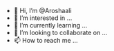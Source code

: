 - 👋 Hi, I’m @Aroshaali
- 👀 I’m interested in ...
- 🌱 I’m currently learning ...
- 💞️ I’m looking to collaborate on ...
- 📫 How to reach me ...

<!---
Aroshaali/Aroshaali is a ✨ special ✨ repository because its `README.md` (this file) appears on your GitHub profile.
You can click the Preview link to take a look at your changes.
--->

